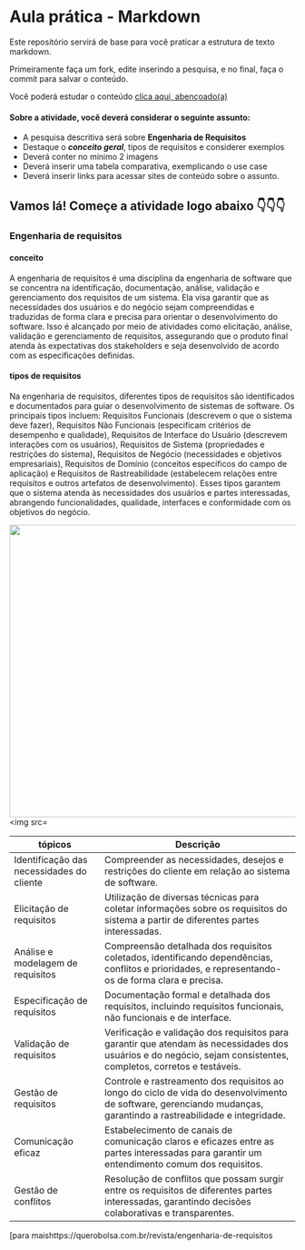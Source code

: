 # Aula prática - Markdown

Este repositório servirá de base para você praticar a estrutura de texto markdown. 

Primeiramente faça um fork, edite inserindo a pesquisa, e no final, faça o commit para salvar o conteúdo.

Você poderá estudar o conteúdo [clica aqui, abençoado(a)](https://docs.pipz.com/central-de-ajuda/learning-center/guia-basico-de-markdown#open)

#### Sobre a atividade, você deverá considerar o seguinte assunto:

- A pesquisa descritiva será sobre **Engenharia de Requisitos**
- Destaque o **_conceito geral_**, tipos de requisitos e considerer exemplos
- Deverá conter no mínimo 2 imagens
- Deverá inserir uma tabela comparativa, exemplicando o use case
- Deverá inserir links para acessar sites de conteúdo sobre o assunto.


## Vamos lá! Começe a atividade logo abaixo 👇👇👇



### Engenharia de requisitos

#### **conceito**


A engenharia de requisitos é uma disciplina da engenharia de software que se concentra na identificação, documentação, análise, validação e gerenciamento dos requisitos de um sistema. Ela visa garantir que as necessidades dos usuários e do negócio sejam compreendidas e traduzidas de forma clara e precisa para orientar o desenvolvimento do software. Isso é alcançado por meio de atividades como elicitação, análise, validação e gerenciamento de requisitos, assegurando que o produto final atenda às expectativas dos stakeholders e seja desenvolvido de acordo com as especificações definidas.

#### tipos de requisitos

Na engenharia de requisitos, diferentes tipos de requisitos são identificados e documentados para guiar o desenvolvimento de sistemas de software. Os principais tipos incluem: Requisitos Funcionais (descrevem o que o sistema deve fazer), Requisitos Não Funcionais (especificam critérios de desempenho e qualidade), Requisitos de Interface do Usuário (descrevem interações com os usuários), Requisitos de Sistema (propriedades e restrições do sistema), Requisitos de Negócio (necessidades e objetivos empresariais), Requisitos de Domínio (conceitos específicos do campo de aplicação) e Requisitos de Rastreabilidade (estabelecem relações entre requisitos e outros artefatos de desenvolvimento). Esses tipos garantem que o sistema atenda às necessidades dos usuários e partes interessadas, abrangendo funcionalidades, qualidade, interfaces e conformidade com os objetivos do negócio.

<img src=https://i.ytimg.com/vi/QK_0GppsvZ4/maxresdefault.jpg width="515px">  <img src=

|    tópicos                     | Descrição                                                                                                                                                      |
|--------------------------------|----------------------------------------------------------------------------------------------------------------------------------------------------------------|
| Identificação das necessidades do cliente | Compreender as necessidades, desejos e restrições do cliente em relação ao sistema de software.                                                      |
| Elicitação de requisitos       | Utilização de diversas técnicas para coletar informações sobre os requisitos do sistema a partir de diferentes partes interessadas.                       |
| Análise e modelagem de requisitos | Compreensão detalhada dos requisitos coletados, identificando dependências, conflitos e prioridades, e representando-os de forma clara e precisa.   |
| Especificação de requisitos    | Documentação formal e detalhada dos requisitos, incluindo requisitos funcionais, não funcionais e de interface.                                          |
| Validação de requisitos        | Verificação e validação dos requisitos para garantir que atendam às necessidades dos usuários e do negócio, sejam consistentes, completos, corretos e testáveis. |
| Gestão de requisitos           | Controle e rastreamento dos requisitos ao longo do ciclo de vida do desenvolvimento de software, gerenciando mudanças, garantindo a rastreabilidade e integridade. |
| Comunicação eficaz             | Estabelecimento de canais de comunicação claros e eficazes entre as partes interessadas para garantir um entendimento comum dos requisitos.               |
| Gestão de conflitos            | Resolução de conflitos que possam surgir entre os requisitos de diferentes partes interessadas, garantindo decisões colaborativas e transparentes.           |

[para maishttps://querobolsa.com.br/revista/engenharia-de-requisitos

